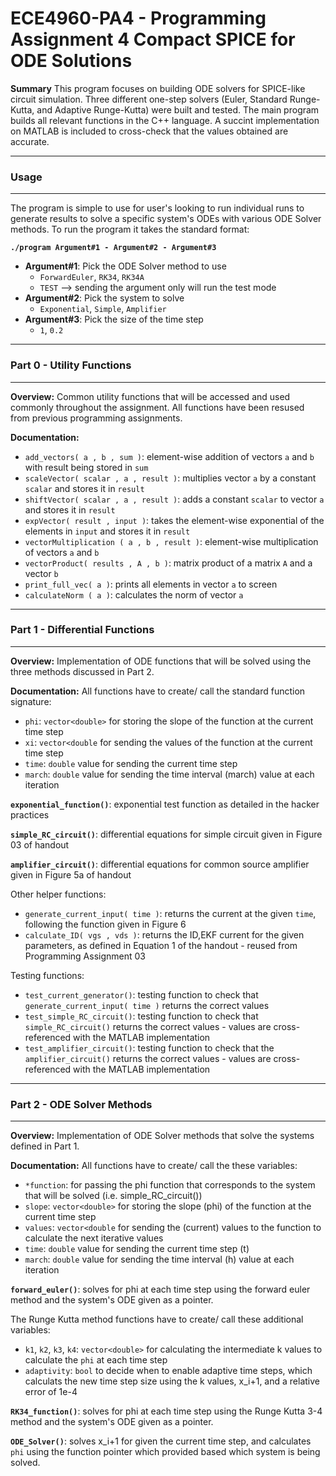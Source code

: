 # ECE4960-PA4 - Programming Assignment 4 Compact SPICE for ODE Solutions

**Summary**
This program focuses on building ODE solvers for SPICE-like circuit simulation. Three different one-step solvers (Euler, Standard Runge-Kutta, and Adaptive Runge-Kutta) were built and tested. The main program builds all relevant functions in the C++ language. A succint implementation on MATLAB is included to cross-check that the values obtained are accurate.

***************************************************************************
### Usage
***************************************************************************
The program is simple to use for user's looking to run individual runs to generate results to solve a specific system's ODEs with various ODE Solver methods. To run the program it takes the standard format:

**`./program Argument#1 - Argument#2 - Argument#3`**

- **Argument#1**: Pick the ODE Solver method to use
    - `ForwardEuler`, `RK34`, `RK34A`
    - `TEST` --> sending the argument only will run the test mode
- **Argument#2**: Pick the system to solve
    - `Exponential`, `Simple`, `Amplifier`
- **Argument#3**: Pick the size of the time step
    - `1`, `0.2`

***************************************************************************
### Part 0 - Utility Functions
***************************************************************************
**Overview:** Common utility functions that will be accessed and used commonly throughout the assignment. All functions have been resused from previous programming assignments.

**Documentation:**
- `add_vectors( a , b , sum )`: element-wise addition of vectors `a` and `b` with result being stored in `sum`
- `scaleVector( scalar , a , result )`: multiplies vector `a` by a constant `scalar` and stores it in `result`
- `shiftVector( scalar , a , result )`: adds a constant `scalar` to vector `a` and stores it in `result`
- `expVector( result , input )`: takes the element-wise exponential of the elements in `input` and stores it in `result`
- `vectorMultiplication ( a , b , result )`: element-wise multiplication of vectors `a` and `b`
- `vectorProduct( results , A , b )`: matrix product of a matrix `A` and a vector `b`
- `print_full_vec( a )`: prints all elements in vector `a` to screen
- `calculateNorm ( a )`: calculates the norm of vector `a`

***************************************************************************
### Part 1 - Differential Functions
***************************************************************************
**Overview:** Implementation of ODE functions that will be solved using the three methods discussed in Part 2.

**Documentation:**
All functions have to create/ call the standard function signature:
- `phi`: `vector<double>` for storing the slope of the function at the current time step
- `xi`: `vector<double` for sending the values of the function at the current time step
- `time`: `double` value for sending the current time step
- `march`: `double` value for sending the time interval (march) value at each iteration

**`exponential_function()`**: exponential test function as detailed in the hacker practices

**`simple_RC_circuit()`**: differential equations for simple circuit given in Figure 03 of handout

**`amplifier_circuit()`**: differential equations for common source amplifier given in Figure 5a of handout

Other helper functions:
- `generate_current_input( time )`: returns the current at the given `time`, following the function given in Figure 6
- `calculate_ID( vgs , vds )`: returns the ID,EKF current for the given parameters, as defined in Equation 1 of the handout - reused from Programming Assignment 03

Testing functions:
- `test_current_generator()`: testing function to check that `generate_current_input( time )` returns the correct values
- `test_simple_RC_circuit()`: testing function to check that `simple_RC_circuit()` returns the correct values - values are cross-referenced with the MATLAB implementation
- `test_amplifier_circuit()`: testing function to check that the `amplifier_circuit()` returns the correct values - values are cross-referenced with the MATLAB implementation

***************************************************************************
### Part 2 - ODE Solver Methods
***************************************************************************
**Overview:** Implementation of ODE Solver methods that solve the systems defined in Part 1.

**Documentation:**
All functions have to create/ call the these variables:
- `*function`: for passing the phi function that corresponds to the system that will be solved (i.e. simple_RC_circuit())
- `slope`: `vector<double>` for storing the slope (phi) of the function at the current time step
- `values`: `vector<double` for sending the (current) values to the function to calculate the next iterative values
- `time`: `double` value for sending the current time step (t)
- `march`: `double` value for sending the time interval (h) value at each iteration

**`forward_euler()`**: solves for phi at each time step using the forward euler method and the system's ODE given as a pointer.

The Runge Kutta method functions have to create/ call these additional variables:
- `k1`, `k2`, `k3`, `k4`: `vector<double>` for calculating the intermediate k values to calculate the `phi` at each time step
- `adaptivity`: `bool` to decide when to enable adaptive time steps, which calculats the new time step size using the k values, x_i+1, and a relative error of 1e-4

**`RK34_function()`**: solves for phi at each time step using the Runge Kutta 3-4 method and the system's ODE given as a pointer.

**`ODE_Solver()`**: solves x_i+1 for given the current time step, and calculates `phi` using the function pointer which provided based which system is being solved.
